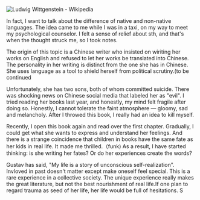 ![Ludwig Wittgenstein - Wikipedia](https://cdn.statically.io/gh/stoneBuild29/MyPictures@main/upload/Ludwig_Wittgenstein_1929.jpg)

In fact, I want to talk about the difference of native and non-native languages.  The idea came to me while I was in a taxi, on my way to meet my psychological counselor. I felt a sense of relief about sth, and that's when the thought struck me, so I took notes.

The origin of this topic is a Chinese writer who insisted on wiriting her works on English and refused to let her works be translated into Chinese. The personality in her writing is distinct from the one she has in Chinese. She uses language  as a tool to shield herself from political scrutiny.(to be continued

Unfortunately, she has two sons, both of whom committed suicide. There was  shocking news on Chinese social media that labeled her as "evil". I tried reading her books last year, and honestly,  my mind felt fragile after doing so. Honestly, I cannot tolerate the faint atmosphere — gloomy, sad and melancholy. After I throwed this book, I really had an idea to kill myself.

Recently, I open this book again and read over the first chapter. Gradually, I could get what she wants to express and understand her feelings. And there is a strange coincidence that children in books have the same fate as her kids in real life. It made me thrilled.（funk) As a result, I have started thinking:  is she writing her fates? Or do her experiences create the words? 

Gustav has said, "My life is a story of unconscious self-realization". Invloved in past doesn't matter except make oneself feel special. This is a rare experience in a collective society. The unique experience really makes the great literature, but not the best nourishment of real life.If one plan to regard trauma as seed of her life, her life would be full of hesitations. S

